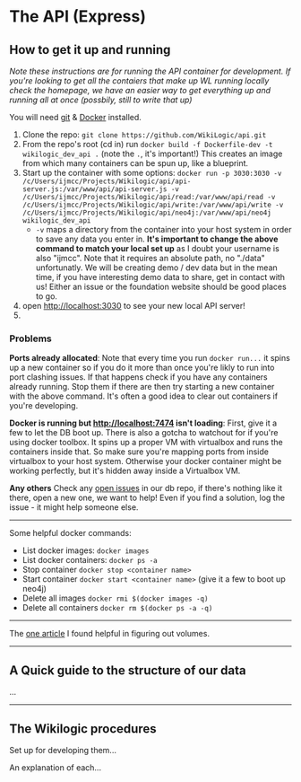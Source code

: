 # The API (Express)

## How to get it up and running

_Note these instructions are for running the API container for development. If you're looking to get all the contaiers that make up WL running locally check the homepage, we have an easier way to get everything up and running all at once (possbily, still to write that up)_

You will need [git](https://git-scm.com/) & [Docker](https://www.docker.com/) installed.

1. Clone the repo: `git clone https://github.com/WikiLogic/api.git`
2. From the repo's root (cd in) run `docker build -f Dockerfile-dev -t wikilogic_dev_api .` (note the `.`, it's important!) This creates an image from which many containers can be spun up, like a blueprint.
3. Start up the container with some options: `docker run -p 3030:3030 -v /c/Users/ijmcc/Projects/Wikilogic/api/api-server.js:/var/www/api/api-server.js -v /c/Users/ijmcc/Projects/Wikilogic/api/read:/var/www/api/read -v /c/Users/ijmcc/Projects/Wikilogic/api/write:/var/www/api/write -v /c/Users/ijmcc/Projects/Wikilogic/api/neo4j:/var/www/api/neo4j wikilogic_dev_api`
    - `-v` maps a directory from the container into your host system in order to save any data you enter in. **It's important to change the above command to match your local set up** as I doubt your username is also "ijmcc". Note that it requires an absolute path, no "./data" unfortunatly. We will be creating demo / dev data but in the mean time, if you have interesting demo data to share, get in contact with us! Either an issue or the foundation website should be good places to go.
4. open [http://localhost:3030](http://localhost:3030) to see your new local API server!
5. 


### Problems

**Ports already allocated**: Note that every time you run `docker run...` it spins up a new container so if you do it more than once you're likly to run into port clashing issues. If that happens check if you have any containers already running. Stop them if there are then try starting a new container with the above command. It's often a good idea to clear out containers if you're developing.

**Docker is running but [http://localhost:7474](http://localhost:7474) isn't loading**: First, give it a few to let the DB boot up. There is also a gotcha to watchout for if you're using docker toolbox. It spins up a proper VM with virtualbox and runs the containers inside that. So make sure you're mapping ports from inside virtualbox to your host system. Otherwise your docker container might be working perfectly, but it's hidden away inside a Virtualbox VM.

**Any others** Check any [open issues](https://github.com/WikiLogic/Neo4JProcedures/issues) in our db repo, if there's nothing like it there, open a new one, we want to help! Even if you find a solution, log the issue - it might help someone else.

---

Some helpful docker commands:

 - List docker images: `docker images`
 - List docker containers: `docker ps -a`
 - Stop container `docker stop <container name>`
 - Start container `docker start <container name>` (give it a few to boot up neo4j)
 - Delete all images `docker rmi $(docker images -q)`
 - Delete all containers `docker rm $(docker ps -a -q)`

---

The [one article](https://rominirani.com/docker-tutorial-series-part-7-data-volumes-93073a1b5b72) I found helpful in figuring out volumes.

---

## A Quick guide to the structure of our data

...

---

## The Wikilogic procedures

Set up for developing them...

An explanation of each...
